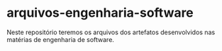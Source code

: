 # arquivos-engenharia-software
Neste repositório teremos os arquivos dos artefatos desenvolvidos nas matérias de engenharia de software.
